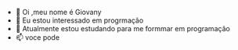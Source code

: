 - 👋 Oi ,meu nome é Giovany 
- 👀 Eu estou interessado em progrmação
- 🌱 Atualmente estou estudando para me formmar em programação
- 📫 voce pode
<!---
GiovanyEmanuel0812/GiovanyEmanuel0812 is a ✨ special ✨ repository because its `README.md` (this file) appears on your GitHub profile.
You can click the Preview link to take a look at your changes.
--->

